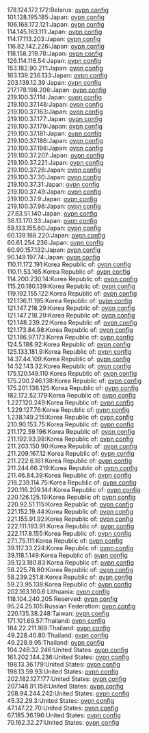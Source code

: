 178.124.172.172:Belarus: [ovpn config](vpn/178_124_172_172.ovpn)  
101.128.195.185:Japan: [ovpn config](vpn/101_128_195_185.ovpn)  
106.168.172.121:Japan: [ovpn config](vpn/106_168_172_121.ovpn)  
114.145.163.111:Japan: [ovpn config](vpn/114_145_163_111.ovpn)  
114.17.113.203:Japan: [ovpn config](vpn/114_17_113_203.ovpn)  
116.82.142.226:Japan: [ovpn config](vpn/116_82_142_226.ovpn)  
118.158.219.78:Japan: [ovpn config](vpn/118_158_219_78.ovpn)  
126.114.116.54:Japan: [ovpn config](vpn/126_114_116_54.ovpn)  
153.182.90.211:Japan: [ovpn config](vpn/153_182_90_211.ovpn)  
163.139.236.133:Japan: [ovpn config](vpn/163_139_236_133.ovpn)  
203.139.12.39:Japan: [ovpn config](vpn/203_139_12_39.ovpn)  
217.178.198.206:Japan: [ovpn config](vpn/217_178_198_206.ovpn)  
219.100.37.114:Japan: [ovpn config](vpn/219_100_37_114.ovpn)  
219.100.37.146:Japan: [ovpn config](vpn/219_100_37_146.ovpn)  
219.100.37.163:Japan: [ovpn config](vpn/219_100_37_163.ovpn)  
219.100.37.177:Japan: [ovpn config](vpn/219_100_37_177.ovpn)  
219.100.37.179:Japan: [ovpn config](vpn/219_100_37_179.ovpn)  
219.100.37.181:Japan: [ovpn config](vpn/219_100_37_181.ovpn)  
219.100.37.186:Japan: [ovpn config](vpn/219_100_37_186.ovpn)  
219.100.37.198:Japan: [ovpn config](vpn/219_100_37_198.ovpn)  
219.100.37.207:Japan: [ovpn config](vpn/219_100_37_207.ovpn)  
219.100.37.221:Japan: [ovpn config](vpn/219_100_37_221.ovpn)  
219.100.37.26:Japan: [ovpn config](vpn/219_100_37_26.ovpn)  
219.100.37.30:Japan: [ovpn config](vpn/219_100_37_30.ovpn)  
219.100.37.31:Japan: [ovpn config](vpn/219_100_37_31.ovpn)  
219.100.37.49:Japan: [ovpn config](vpn/219_100_37_49.ovpn)  
219.100.37.9:Japan: [ovpn config](vpn/219_100_37_9.ovpn)  
219.100.37.98:Japan: [ovpn config](vpn/219_100_37_98.ovpn)  
27.83.51.140:Japan: [ovpn config](vpn/27_83_51_140.ovpn)  
36.13.170.33:Japan: [ovpn config](vpn/36_13_170_33.ovpn)  
59.133.155.60:Japan: [ovpn config](vpn/59_133_155_60.ovpn)  
60.139.188.220:Japan: [ovpn config](vpn/60_139_188_220.ovpn)  
60.61.254.236:Japan: [ovpn config](vpn/60_61_254_236.ovpn)  
60.90.157.132:Japan: [ovpn config](vpn/60_90_157_132.ovpn)  
90.149.197.74:Japan: [ovpn config](vpn/90_149_197_74.ovpn)  
110.11.172.191:Korea Republic of: [ovpn config](vpn/110_11_172_191.ovpn)  
110.11.53.165:Korea Republic of: [ovpn config](vpn/110_11_53_165.ovpn)  
114.200.230.14:Korea Republic of: [ovpn config](vpn/114_200_230_14.ovpn)  
115.20.180.139:Korea Republic of: [ovpn config](vpn/115_20_180_139.ovpn)  
119.192.155.122:Korea Republic of: [ovpn config](vpn/119_192_155_122.ovpn)  
121.136.11.195:Korea Republic of: [ovpn config](vpn/121_136_11_195.ovpn)  
121.147.218.29:Korea Republic of: [ovpn config](vpn/121_147_218_29.ovpn)  
121.147.218.29:Korea Republic of: [ovpn config](vpn/121_147_218_29.ovpn)  
121.148.239.22:Korea Republic of: [ovpn config](vpn/121_148_239_22.ovpn)  
121.173.84.98:Korea Republic of: [ovpn config](vpn/121_173_84_98.ovpn)  
121.186.97.173:Korea Republic of: [ovpn config](vpn/121_186_97_173.ovpn)  
124.5.188.92:Korea Republic of: [ovpn config](vpn/124_5_188_92.ovpn)  
125.133.181.9:Korea Republic of: [ovpn config](vpn/125_133_181_9.ovpn)  
14.37.44.109:Korea Republic of: [ovpn config](vpn/14_37_44_109.ovpn)  
14.52.143.32:Korea Republic of: [ovpn config](vpn/14_52_143_32.ovpn)  
175.120.149.110:Korea Republic of: [ovpn config](vpn/175_120_149_110.ovpn)  
175.200.246.138:Korea Republic of: [ovpn config](vpn/175_200_246_138.ovpn)  
175.201.138.125:Korea Republic of: [ovpn config](vpn/175_201_138_125.ovpn)  
182.172.52.179:Korea Republic of: [ovpn config](vpn/182_172_52_179.ovpn)  
1.227.120.249:Korea Republic of: [ovpn config](vpn/1_227_120_249.ovpn)  
1.229.127.76:Korea Republic of: [ovpn config](vpn/1_229_127_76.ovpn)  
1.238.149.215:Korea Republic of: [ovpn config](vpn/1_238_149_215.ovpn)  
210.90.153.75:Korea Republic of: [ovpn config](vpn/210_90_153_75.ovpn)  
211.172.59.196:Korea Republic of: [ovpn config](vpn/211_172_59_196.ovpn)  
211.192.93.98:Korea Republic of: [ovpn config](vpn/211_192_93_98.ovpn)  
211.203.150.90:Korea Republic of: [ovpn config](vpn/211_203_150_90.ovpn)  
211.209.167.12:Korea Republic of: [ovpn config](vpn/211_209_167_12.ovpn)  
211.222.6.161:Korea Republic of: [ovpn config](vpn/211_222_6_161.ovpn)  
211.244.66.219:Korea Republic of: [ovpn config](vpn/211_244_66_219.ovpn)  
211.46.84.39:Korea Republic of: [ovpn config](vpn/211_46_84_39.ovpn)  
218.239.114.75:Korea Republic of: [ovpn config](vpn/218_239_114_75.ovpn)  
220.116.209.144:Korea Republic of: [ovpn config](vpn/220_116_209_144.ovpn)  
220.126.125.19:Korea Republic of: [ovpn config](vpn/220_126_125_19.ovpn)  
220.92.51.115:Korea Republic of: [ovpn config](vpn/220_92_51_115.ovpn)  
221.152.19.44:Korea Republic of: [ovpn config](vpn/221_152_19_44.ovpn)  
221.155.91.92:Korea Republic of: [ovpn config](vpn/221_155_91_92.ovpn)  
222.111.193.91:Korea Republic of: [ovpn config](vpn/222_111_193_91.ovpn)  
222.117.8.155:Korea Republic of: [ovpn config](vpn/222_117_8_155.ovpn)  
27.1.75.111:Korea Republic of: [ovpn config](vpn/27_1_75_111.ovpn)  
39.117.33.224:Korea Republic of: [ovpn config](vpn/39_117_33_224.ovpn)  
39.118.1.149:Korea Republic of: [ovpn config](vpn/39_118_1_149.ovpn)  
39.123.180.83:Korea Republic of: [ovpn config](vpn/39_123_180_83.ovpn)  
58.225.78.80:Korea Republic of: [ovpn config](vpn/58_225_78_80.ovpn)  
58.239.251.8:Korea Republic of: [ovpn config](vpn/58_239_251_8.ovpn)  
59.23.95.138:Korea Republic of: [ovpn config](vpn/59_23_95_138.ovpn)  
202.163.160.6:Lithuania: [ovpn config](vpn/202_163_160_6.ovpn)  
118.104.240.205:Reserved: [ovpn config](vpn/118_104_240_205.ovpn)  
95.24.25.105:Russian Federation: [ovpn config](vpn/95_24_25_105.ovpn)  
220.135.38.248:Taiwan: [ovpn config](vpn/220_135_38_248.ovpn)  
171.101.69.57:Thailand: [ovpn config](vpn/171_101_69_57.ovpn)  
184.22.211.169:Thailand: [ovpn config](vpn/184_22_211_169.ovpn)  
49.228.40.80:Thailand: [ovpn config](vpn/49_228_40_80.ovpn)  
49.228.9.95:Thailand: [ovpn config](vpn/49_228_9_95.ovpn)  
104.248.32.246:United States: [ovpn config](vpn/104_248_32_246.ovpn)  
161.202.144.236:United States: [ovpn config](vpn/161_202_144_236.ovpn)  
198.13.36.179:United States: [ovpn config](vpn/198_13_36_179.ovpn)  
198.13.59.93:United States: [ovpn config](vpn/198_13_59_93.ovpn)  
202.182.127.177:United States: [ovpn config](vpn/202_182_127_177.ovpn)  
207.148.91.158:United States: [ovpn config](vpn/207_148_91_158.ovpn)  
208.94.244.242:United States: [ovpn config](vpn/208_94_244_242.ovpn)  
45.32.29.3:United States: [ovpn config](vpn/45_32_29_3.ovpn)  
47.147.22.70:United States: [ovpn config](vpn/47_147_22_70.ovpn)  
67.185.36.196:United States: [ovpn config](vpn/67_185_36_196.ovpn)  
70.162.32.27:United States: [ovpn config](vpn/70_162_32_27.ovpn)  
